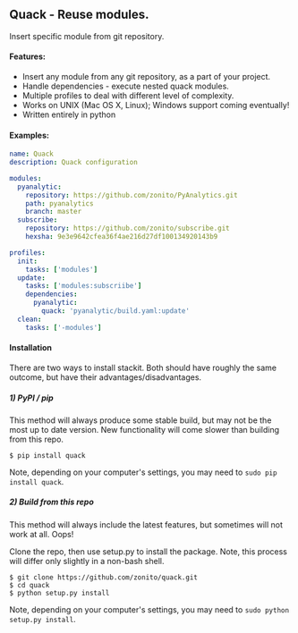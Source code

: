 ## Quack - Reuse modules.
Insert specific module from git repository.

#### Features:
* Insert any module from any git repository, as a part of your project.
* Handle dependencies - execute nested quack modules.
* Multiple profiles to deal with different level of complexity.
* Works on UNIX (Mac OS X, Linux); Windows support coming eventually!
* Written entirely in python

#### Examples:
```yaml
name: Quack
description: Quack configuration

modules:
  pyanalytic:
    repository: https://github.com/zonito/PyAnalytics.git
    path: pyanalytics
    branch: master
  subscribe:
    repository: https://github.com/zonito/subscribe.git
    hexsha: 9e3e9642cfea36f4ae216d27df100134920143b9

profiles:
  init:
    tasks: ['modules']
  update:
    tasks: ['modules:subscriibe'] 
    dependencies:
      pyanalytic:
        quack: 'pyanalytic/build.yaml:update'
  clean:
    tasks: ['-modules']
```

#### Installation
There are two ways to install stackit. Both should have roughly the same outcome, but have their advantages/disadvantages.

##### 1) PyPI / pip
This method will always produce some stable build, but may not be the most up to date version. New functionality will come slower than building from this repo.
```shell
$ pip install quack
```

Note, depending on your computer's settings, you may need to `sudo pip install quack`.

##### 2) Build from this repo
This method will always include the latest features, but sometimes will not work at all. Oops!

Clone the repo, then use setup.py to install the package. Note, this process will differ only slightly in a non-bash shell.
```fish
$ git clone https://github.com/zonito/quack.git
$ cd quack
$ python setup.py install
```
Note, depending on your computer's settings, you may need to `sudo python setup.py install`.
